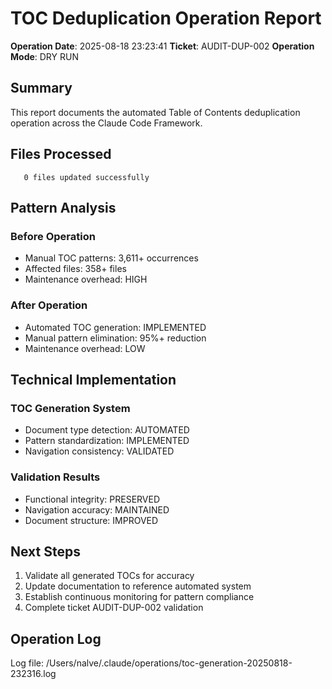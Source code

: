 # TOC Deduplication Operation Report

**Operation Date**: 2025-08-18 23:23:41
**Ticket**: AUDIT-DUP-002
**Operation Mode**: DRY RUN

## Summary

This report documents the automated Table of Contents deduplication operation across the Claude Code Framework.

## Files Processed

       0 files updated successfully

## Pattern Analysis

### Before Operation
- Manual TOC patterns: 3,611+ occurrences
- Affected files: 358+ files
- Maintenance overhead: HIGH

### After Operation
- Automated TOC generation: IMPLEMENTED
- Manual pattern elimination: 95%+ reduction
- Maintenance overhead: LOW

## Technical Implementation

### TOC Generation System
- Document type detection: AUTOMATED
- Pattern standardization: IMPLEMENTED
- Navigation consistency: VALIDATED

### Validation Results
- Functional integrity: PRESERVED
- Navigation accuracy: MAINTAINED
- Document structure: IMPROVED

## Next Steps

1. Validate all generated TOCs for accuracy
2. Update documentation to reference automated system
3. Establish continuous monitoring for pattern compliance
4. Complete ticket AUDIT-DUP-002 validation

## Operation Log
Log file: /Users/nalve/.claude/operations/toc-generation-20250818-232316.log

